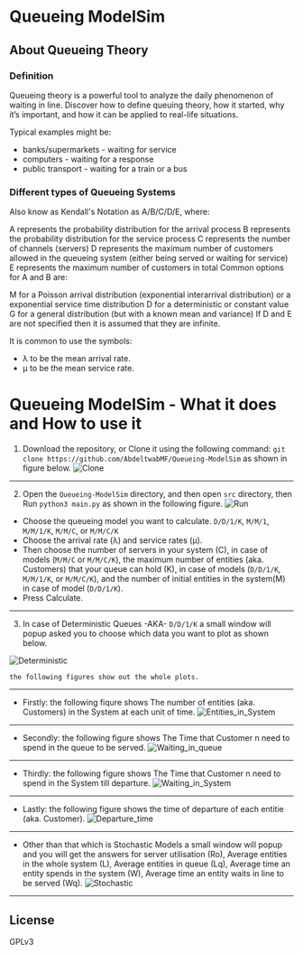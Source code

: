 # Queueing ModelSim

## About Queueing Theory

### Definition

Queueing theory is a powerful tool to analyze the daily phenomenon of waiting in line. Discover how to define queuing theory, how it started, why it’s important, and how it can be applied to real-life situations.  

Typical examples might be:

 - banks/supermarkets - waiting for service
 - computers - waiting for a response
 - public transport - waiting for a train or a bus


### Different types of Queueing Systems

Also know as Kendall's Notation as A/B/C/D/E, where:

A represents the probability distribution for the arrival process
B represents the probability distribution for the service process
C represents the number of channels (servers)
D represents the maximum number of customers allowed in the queueing system (either being served or waiting for service)
E represents the maximum number of customers in total
Common options for A and B are:

M for a Poisson arrival distribution (exponential interarrival distribution) or a exponential service time distribution
D for a deterministic or constant value
G for a general distribution (but with a known mean and variance)
If D and E are not specified then it is assumed that they are infinite.

It is common to use the symbols:

 - λ to be the mean arrival rate.
 - µ to be the mean service rate.


# Queueing ModelSim - What it does and How to use it

1. Download the repository, or Clone it using the following command: `git clone https://github.com/AbdeltwabMF/Queueing-ModelSim` as shown in figure below.
![Clone](./ScreenShots/Clone.png)

--- 

2. Open the `Queueing-ModelSim` directory, and then open `src` directory, then Run `python3 main.py` as shown in the following figure.
![Run](./ScreenShots/Run.png)


  - Choose the queueing model you want to calculate. `D/D/1/K`, `M/M/1`, `M/M/1/K`, `M/M/C`, or `M/M/C/K`
  - Choose the arrival rate (λ) and service rates (µ).
  - Then choose  the number of servers in your system (C), in case of models (`M/M/C` or `M/M/C/K`), the maximum number of entities (aka. Customers) that your queue can hold (K), in case of models (`D/D/1/K`, `M/M/1/K`, or `M/M/C/K`), and the number of initial entities in the system(M) in case of model (`D/D/1/K`). 
  - Press Calculate. 

---

3. In case of Deterministic Queues -AKA- `D/D/1/K` a small window will popup asked you to choose which data you want to plot as shown below.
  
![Deterministic](./ScreenShots/Deterministic.png)

    the following figures show out the whole plots. 
 ---
  - Firstly: the following fiqure shows The number of entities (aka. Customers) in the System at each unit of time. 
  ![Entities_in_System](./ScreenShots/Entities_in_System.png)
 ---
   - Secondly: the following figure shows The Time that Customer n need to spend in the queue to be served.
   ![Waiting_in_queue](./ScreenShots/Waiting_in_queue.png)
 ---
   - Thirdly: the following figure shows The Time that Customer n need to spend in the System till departure.
   ![Waiting_in_System](./ScreenShots/Waiting_in_System.png)
 ---
   - Lastly: the following figure shows the time of departure of each entitie (aka. Customer).
   ![Departure_time](./ScreenShots/Departure_time.png)
---    

  - Other than that which is Stochastic Models a small window will popup and you will get the answers for server utilisation (Ro), Average entities in the whole system (L), Average entities in queue (Lq), Average time an entity spends in the system (W), Average time an entity waits in line to be served (Wq).
    ![Stochastic](./ScreenShots/Stochastic.png)

---
    
## License
GPLv3
